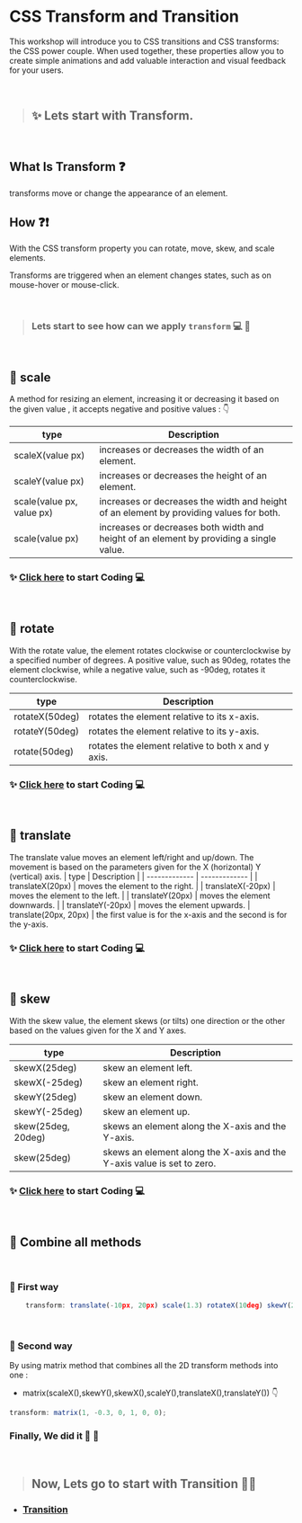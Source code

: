 

# CSS Transform and Transition 

This workshop will introduce you to CSS transitions and CSS transforms: the CSS power couple. When used together, these properties allow you to create simple animations and add valuable interaction and visual feedback for your users.

<br/>

> ## ✨  Lets start with Transform.

<br/>

## What Is Transform ❓

transforms move or change the appearance of an element.

## How ❓❗

With the CSS transform property you can rotate, move, skew, and scale elements. 

Transforms are triggered when an element changes states, such as on mouse-hover or mouse-click.

<br/>

> ### Lets start to see how can we apply `transform`  💻 🏃

<br/>


## 🔹 scale 

A method for resizing an element, increasing it or decreasing it based on the given value , it accepts negative and positive values : 👇

| type  | Description |
| ------------- | ------------- |
| scaleX(value px) | increases or decreases the width of an element. |
| scaleY(value px) | increases or decreases the height of an element. |
| scale(value px, value px) | increases or decreases the width and height of an element by providing values for both. |
| scale(value px) | increases or decreases both width and height of an element by providing a single value. |


### ✨ [Click here](https://codepen.io/alaataima/pen/YzZKJYB) to start Coding 💻

<br/>

## 🔹 rotate

With the rotate value, the element rotates clockwise or counterclockwise by a specified number of degrees. A positive value, such as 90deg, rotates the element clockwise, while a negative value, such as -90deg, rotates it counterclockwise.

| type  | Description |
| ------------- | ------------- |
|  rotateX(50deg) |  rotates the element relative to its x-axis. |
| rotateY(50deg) |  rotates the element relative to its y-axis. |
| rotate(50deg) | rotates the element relative to both x and y axis.


### ✨ [Click here](https://codepen.io/alaataima/pen/YzZKJYB) to start Coding 💻

<br/>

## 🔹 translate

The translate value moves an element left/right and up/down. The movement is based on the parameters given for the X (horizontal) Y (vertical) axis.
| type  | Description |
| ------------- | ------------- |
| translateX(20px) | moves the element to the right. |
| translateX(-20px) | moves the element to the left. |
| translateY(20px) | moves the element downwards. |
| translateY(-20px) | moves the element upwards.
| translate(20px, 20px) | the first value is for the x-axis and the second is for the y-axis.



### ✨ [Click here](https://codepen.io/alaataima/pen/YzZKJYB) to start Coding 💻

<br/>

## 🔹 skew

With the skew value, the element skews (or tilts) one direction or the other based on the values given for the X and Y axes.

| type  | Description |
| ------------- | ------------- |
| skewX(25deg) | skew an element left. |
| skewX(-25deg) | skew an element right. |
| skewY(25deg) | skew an element down. |
| skewY(-25deg) | skew an element up.
| skew(25deg, 20deg)  | skews an element along the X-axis and the Y-axis.
| skew(25deg)  |  skews an element along the X-axis and the Y-axis value is set to zero.


### ✨ [Click here](https://codepen.io/alaataima/pen/YzZKJYB) to start Coding 💻

<br/>

## 🔹 Combine all methods 

<br/>

### 🔸 First way 

```javascript
    transform: translate(-10px, 20px) scale(1.3) rotateX(10deg) skewY(20deg);
```

<br/>

### 🔸 Second way 

By using matrix method that combines all the 2D transform methods into one :

* matrix(scaleX(),skewY(),skewX(),scaleY(),translateX(),translateY()) 👇

```javascript
transform: matrix(1, -0.3, 0, 1, 0, 0);
```

### Finally, We did it 👏 💪

<br/>

> ## Now, Lets go to start with Transition 🏃🏃

* ### [Transition](./transition.md)